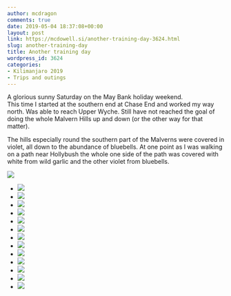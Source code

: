 ```yaml
---
author: mcdragon
comments: true
date: 2019-05-04 18:37:08+00:00
layout: post
link: https://mcdowell.si/another-training-day-3624.html
slug: another-training-day
title: Another training day
wordpress_id: 3624
categories:
- Kilimanjaro 2019
- Trips and outings
---
```


A glorious sunny Saturday on the May Bank holiday weekend.  
This time I started at the southern end at Chase End and worked my way north. Was able to reach Upper Wyche. Still have not reached the goal of doing the whole Malvern Hills up and down (or the other way for that matter).




The hills especially round the southern part of the Malverns were covered in violet, all down to the abundance of bluebells. At one point as I was walking on a path near Hollybush the whole one side of the path was covered with white from wild garlic and the other violet from bluebells.




![](https://img.mcdowell.si/2019/05/2019-05-04-16.16.57-1024x576.jpg)





  * [![](https://img.mcdowell.si/2019/05/IMG_20190504_105845-EFFECTS-1024x576.jpg)](https://mcdowell.si/?attachment_id=3646)
  * [![](https://img.mcdowell.si/2019/05/2019-05-04-16.46.16-1024x576.jpg)](https://mcdowell.si/?attachment_id=3645)
  * [![](https://img.mcdowell.si/2019/05/2019-05-04-16.16.57-1024x576.jpg)](https://mcdowell.si/?attachment_id=3644)
  * [![](https://img.mcdowell.si/2019/05/2019-05-04-16.13.56-1-1024x576.jpg)](https://mcdowell.si/?attachment_id=3643)
  * [![](https://img.mcdowell.si/2019/05/2019-05-04-16.12.24-1024x576.jpg)](https://mcdowell.si/?attachment_id=3642)
  * [![](https://img.mcdowell.si/2019/05/2019-05-04-16.02.10-1-1024x576.jpg)](https://mcdowell.si/?attachment_id=3641)
  * [![](https://img.mcdowell.si/2019/05/2019-05-04-15.25.07-1024x576.jpg)](https://mcdowell.si/?attachment_id=3640)
  * [![](https://img.mcdowell.si/2019/05/2019-05-04-15.23.52-1024x576.jpg)](https://mcdowell.si/?attachment_id=3639)
  * [![](https://img.mcdowell.si/2019/05/2019-05-04-11.25.50-576x1024.jpg)](https://mcdowell.si/?attachment_id=3638)
  * [![](https://img.mcdowell.si/2019/05/2019-05-04-10.56.38-1024x576.jpg)](https://mcdowell.si/?attachment_id=3634)
  * [![](https://img.mcdowell.si/2019/05/2019-05-04-10.53.17-1024x576.jpg)](https://mcdowell.si/?attachment_id=3633)
  * [![](https://img.mcdowell.si/2019/05/2019-05-04-10.33.40-1-1024x576.jpg)](https://mcdowell.si/?attachment_id=3630)
  * [![](https://img.mcdowell.si/2019/05/2019-05-04-10.28.58-1024x576.jpg)](https://mcdowell.si/?attachment_id=3629)






